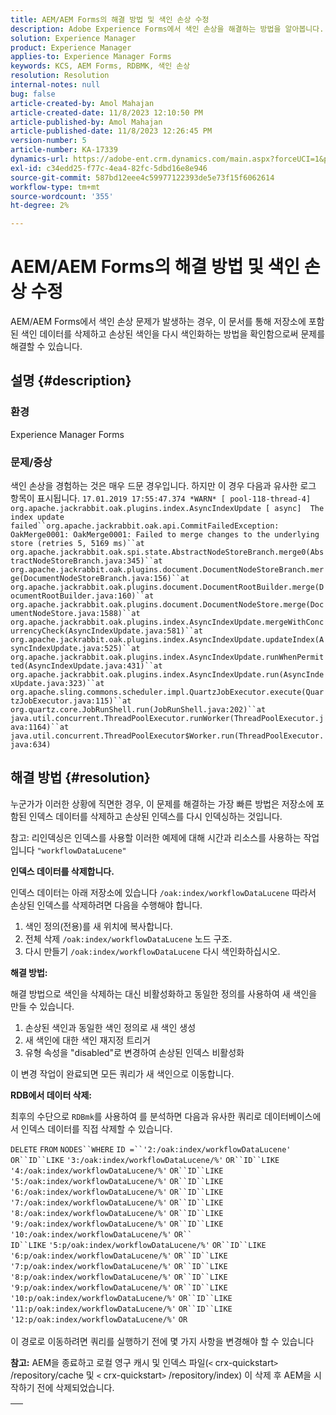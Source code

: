 ```yaml
---
title: AEM/AEM Forms의 해결 방법 및 색인 손상 수정
description: Adobe Experience Forms에서 색인 손상을 해결하는 방법을 알아봅니다. 저장소에 포함된 인덱스 데이터를 삭제하고 손상된 인덱스를 다시 인덱싱합니다.
solution: Experience Manager
product: Experience Manager
applies-to: Experience Manager Forms
keywords: KCS, AEM Forms, RDBMK, 색인 손상
resolution: Resolution
internal-notes: null
bug: false
article-created-by: Amol Mahajan
article-created-date: 11/8/2023 12:10:50 PM
article-published-by: Amol Mahajan
article-published-date: 11/8/2023 12:26:45 PM
version-number: 5
article-number: KA-17339
dynamics-url: https://adobe-ent.crm.dynamics.com/main.aspx?forceUCI=1&pagetype=entityrecord&etn=knowledgearticle&id=de7689d8-2f7e-ee11-8179-6045bd006704
exl-id: c34edd25-f77c-4ea4-82fc-5dbd16e8e946
source-git-commit: 587bd12eee4c59977122393de5e73f15f6062614
workflow-type: tm+mt
source-wordcount: '355'
ht-degree: 2%

---
```


# AEM/AEM Forms의 해결 방법 및 색인 손상 수정


AEM/AEM Forms에서 색인 손상 문제가 발생하는 경우, 이 문서를 통해 저장소에 포함된 색인 데이터를 삭제하고 손상된 색인을 다시 색인화하는 방법을 확인함으로써 문제를 해결할 수 있습니다.

## 설명 {#description}


### <b>환경</b>

Experience Manager Forms



### <b>문제/증상</b>

색인 손상을 경험하는 것은 매우 드문 경우입니다. 하지만 이 경우 다음과 유사한 로그 항목이 표시됩니다.
`17.01.2019 17:55:47.374 *WARN* [ pool-118-thread-4]  org.apache.jackrabbit.oak.plugins.index.AsyncIndexUpdate [ async]  The index update failed``org.apache.jackrabbit.oak.api.CommitFailedException: OakMerge0001: OakMerge0001: Failed to merge changes to the underlying store (retries 5, 5169 ms)``at org.apache.jackrabbit.oak.spi.state.AbstractNodeStoreBranch.merge0(AbstractNodeStoreBranch.java:345)``at org.apache.jackrabbit.oak.plugins.document.DocumentNodeStoreBranch.merge(DocumentNodeStoreBranch.java:156)``at org.apache.jackrabbit.oak.plugins.document.DocumentRootBuilder.merge(DocumentRootBuilder.java:160)``at org.apache.jackrabbit.oak.plugins.document.DocumentNodeStore.merge(DocumentNodeStore.java:1588)``at org.apache.jackrabbit.oak.plugins.index.AsyncIndexUpdate.mergeWithConcurrencyCheck(AsyncIndexUpdate.java:581)``at org.apache.jackrabbit.oak.plugins.index.AsyncIndexUpdate.updateIndex(AsyncIndexUpdate.java:525)``at org.apache.jackrabbit.oak.plugins.index.AsyncIndexUpdate.runWhenPermitted(AsyncIndexUpdate.java:431)``at org.apache.jackrabbit.oak.plugins.index.AsyncIndexUpdate.run(AsyncIndexUpdate.java:323)``at org.apache.sling.commons.scheduler.impl.QuartzJobExecutor.execute(QuartzJobExecutor.java:115)``at org.quartz.core.JobRunShell.run(JobRunShell.java:202)``at java.util.concurrent.ThreadPoolExecutor.runWorker(ThreadPoolExecutor.java:1164)``at java.util.concurrent.ThreadPoolExecutor$Worker.run(ThreadPoolExecutor.java:634)`

## 해결 방법 {#resolution}


누군가가 이러한 상황에 직면한 경우, 이 문제를 해결하는 가장 빠른 방법은 저장소에 포함된 인덱스 데이터를 삭제하고 손상된 인덱스를 다시 인덱싱하는 것입니다.

참고: 리인덱싱은 인덱스를 사용할 이러한 예제에 대해 시간과 리소스를 사용하는 작업입니다 `"workflowDataLucene"`

<b>인덱스 데이터를 삭제합니다. </b>

인덱스 데이터는 아래 저장소에 있습니다 `/oak:index/workflowDataLucene` 따라서 손상된 인덱스를 삭제하려면 다음을 수행해야 합니다.

1. 색인 정의(전용)를 새 위치에 복사합니다.
2. 전체 삭제 `/oak:index/workflowDataLucene` 노드 구조.
3. 다시 만들기 `/oak:index/workflowDataLucene` 다시 색인화하십시오.


<b>해결 방법:</b>

해결 방법으로 색인을 삭제하는 대신 비활성화하고 동일한 정의를 사용하여 새 색인을 만들 수 있습니다.

1. 손상된 색인과 동일한 색인 정의로 새 색인 생성
2. 새 색인에 대한 색인 재지정 트리거
3. 유형 속성을 &quot;disabled&quot;로 변경하여 손상된 인덱스 비활성화


이 변경 작업이 완료되면 모든 쿼리가 새 색인으로 이동합니다.

<b>RDB에서 데이터 삭제:</b>

최후의 수단으로 `RDBmk`를 사용하여 를 분석하면 다음과 유사한 쿼리로 데이터베이스에서 인덱스 데이터를 직접 삭제할 수 있습니다.

`DELETE` `FROM` `NODES``WHERE`
`ID =``'2:/oak:index/workflowDataLucene'` `OR``ID``LIKE` `'3:/oak:index/workflowDataLucene/%'` `OR``ID``LIKE` `'4:/oak:index/workflowDataLucene/%'` `OR``ID``LIKE` `'5:/oak:index/workflowDataLucene/%'` `OR``ID``LIKE` `'6:/oak:index/workflowDataLucene/%'` `OR``ID``LIKE` `'7:/oak:index/workflowDataLucene/%'` `OR``ID``LIKE` `'8:/oak:index/workflowDataLucene/%'` `OR``ID``LIKE` `'9:/oak:index/workflowDataLucene/%'` `OR``ID``LIKE` `'10:/oak:index/workflowDataLucene/%'` `OR`` ` <br>`ID``LIKE` `'5:p/oak:index/workflowDataLucene/%'` `OR``ID``LIKE` `'6:p/oak:index/workflowDataLucene/%'` `OR``ID``LIKE` `'7:p/oak:index/workflowDataLucene/%'` `OR``ID``LIKE` `'8:p/oak:index/workflowDataLucene/%'` `OR``ID``LIKE` `'9:p/oak:index/workflowDataLucene/%'` `OR``ID``LIKE` `'10:p/oak:index/workflowDataLucene/%'` `OR``ID``LIKE` `'11:p/oak:index/workflowDataLucene/%'` `OR``ID``LIKE` `'12:p/oak:index/workflowDataLucene/%'` `OR`<br> <br>
이 경로로 이동하려면 쿼리를 실행하기 전에 몇 가지 사항을 변경해야 할 수 있습니다

<b>참고:</b> AEM을 종료하고 로컬 영구 캐시 및 인덱스 파일(`<` crx-quickstart`>` /repository/cache 및 `<` crx-quickstart`>` /repository/index) 이 삭제 후 AEM을 시작하기 전에 삭제되었습니다.


|   |
| --- |
